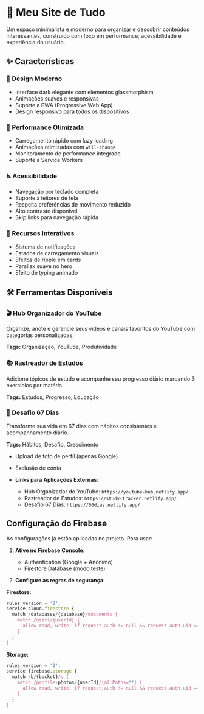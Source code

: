 # 🌟 Meu Site de Tudo

Um espaço minimalista e moderno para organizar e descobrir conteúdos interessantes, construído com foco em performance, acessibilidade e experiência do usuário.

## ✨ Características

### 🎨 Design Moderno
- Interface dark elegante com elementos glassmorphism
- Animações suaves e responsivas
- Suporte a PWA (Progressive Web App)
- Design responsivo para todos os dispositivos

### 🚀 Performance Otimizada
- Carregamento rápido com lazy loading
- Animações otimizadas com `will-change`
- Monitoramento de performance integrado
- Suporte a Service Workers

### ♿ Acessibilidade
- Navegação por teclado completa
- Suporte a leitores de tela
- Respeita preferências de movimento reduzido
- Alto contraste disponível
- Skip links para navegação rápida

### 📱 Recursos Interativos
- Sistema de notificações
- Estados de carregamento visuais
- Efeitos de ripple em cards
- Parallax suave no hero
- Efeito de typing animado

## 🛠️ Ferramentas Disponíveis

### 🎬 Hub Organizador do YouTube
Organize, anote e gerencie seus vídeos e canais favoritos do YouTube com categorias personalizadas.

**Tags:** Organização, YouTube, Produtividade

### 📚 Rastreador de Estudos
Adicione tópicos de estudo e acompanhe seu progresso diário marcando 3 exercícios por matéria.

**Tags:** Estudos, Progresso, Educação

### 🎯 Desafio 67 Dias
Transforme sua vida em 67 dias com hábitos consistentes e acompanhamento diário.

**Tags:** Hábitos, Desafio, Crescimento
  - Upload de foto de perfil (apenas Google)
  - Exclusão de conta

- **Links para Aplicações Externas**:
  - Hub Organizador do YouTube: `https://youtube-hub.netlify.app/`
  - Rastreador de Estudos: `https://study-tracker.netlify.app/`
  - Desafio 67 Dias: `https://66dias.netlify.app/`

## Configuração do Firebase

As configurações já estão aplicadas no projeto. Para usar:

1. **Ative no Firebase Console**:
   - Authentication (Google + Anônimo)
   - Firestore Database (modo teste)

2. **Configure as regras de segurança**:

**Firestore:**
```javascript
rules_version = '2';
service cloud.firestore {
  match /databases/{database}/documents {
    match /users/{userId} {
      allow read, write: if request.auth != null && request.auth.uid == userId;
    }
  }
}
```

**Storage:**
```javascript
rules_version = '2';
service firebase.storage {
  match /b/{bucket}/o {
    match /profile-photos/{userId}/{allPaths=**} {
      allow read, write: if request.auth != null && request.auth.uid == userId;
    }
  }
}
```
